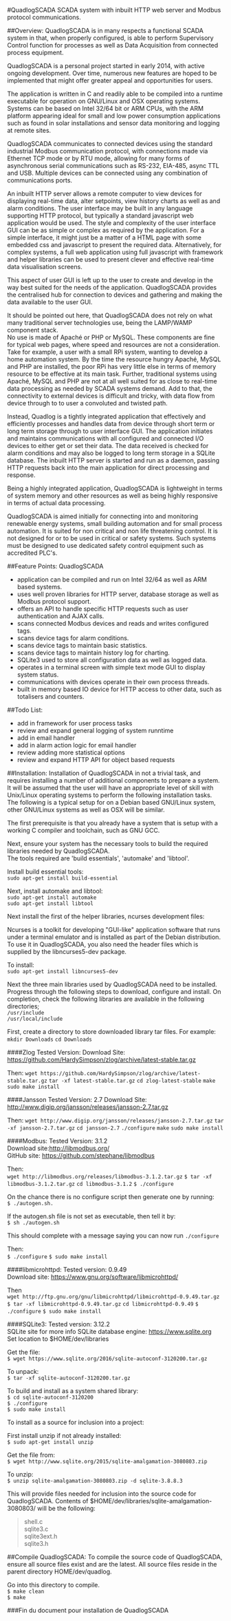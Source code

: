 #QuadlogSCADA
SCADA system with inbuilt HTTP web server and Modbus protocol communications.

##Overview:
QuadlogSCADA is in many respects a functional SCADA system in that, when properly configured, is able to perform Supervisory Control function for processes as well as Data Acquisition from connected process equipment.

QuadlogSCADA is a personal project started in early 2014, with active ongoing development.
Over time, numerous new features are hoped to be implemented that might offer greater appeal and opportunities for users.

The application is written in C and readily able to be compiled into a runtime executable for operation on GNU/Linux and OSX operating systems.
Systems can be based on Intel 32/64 bit or ARM CPUs, with the ARM platform appearing ideal for small and low power consumption applications such as found in solar installations and sensor data monitoring and logging at remote sites.

QuadlogSCADA communicates to connected devices using the standard industrial Modbus communication protocol, with connections made via Ethernet TCP mode or by RTU mode, allowing for many forms of asynchronous serial communications such as RS-232, EIA-485, async TTL and USB. Multiple devices can be connected using any combination of communications ports.

An inbuilt HTTP server allows a remote computer to view devices for displaying real-time data, alter setpoints, view history charts as well as and alarm conditions.
The user interface may be built in any language supporting HTTP protocol, but typically a standard javascript web application would be used.
The style and complexity of the user interface GUI can be as simple or complex as required by the application.
For a simple interface, it might just be a matter of a HTML page with some embedded css and javascript to present the required data.
Alternatively, for complex systems, a full web application using full javascript with framework and helper libraries can be used to present 
clever and effective real-time data visualisation screens.

This aspect of user GUI is left up to the user to create and develop in the way best suited for the needs of the application.
QuadlogSCADA provides the centralised hub for connection to devices and gathering and making the data available to the user GUI.

It should be pointed out here, that QuadlogSCADA does not rely on what many traditional server technologies use, being the LAMP/WAMP component stack.  
No use is made of Apaché or PHP or MySQL. These components are fine for typical web pages, where speed and resources are not a consideration.
Take for example, a user with a small RPi system, wanting to develop a home automation system. By the time the resource hungry Apaché, MySQL and PHP are installed, the poor RPi has very little else in terms of memory resource to be effective at its main task. Further, traditional systems using Apaché, MySQL and PHP are not at all well suited for as close to real-time data processing as needed by SCADA systems demand. Add to that, the connectivity to external devices is difficult and tricky, with data flow from device through to to user a convoluted and twisted path.

Instead, Quadlog is a tightly integrated application that effectively and efficiently processes and handles data from device through short term or long term storage through to user interface GUI. The application initiates and maintains communications with all configured and connected I/O devices to either get or set their data. The data received is checked for alarm conditions and may also be logged to long term storage in a SQLite database. The inbuilt HTTP server is started and run as a daemon, passing HTTP requests back into the main application for direct processing and response.

Being a highly integrated application, QuadlogSCADA is lightweight in terms of system memory and other resources as well as being highly responsive in terms of actual data processing.

QuadlogSCADA is aimed initially for connecting into and monitoring renewable energy systems, small building automation and for small process automation.
It is suited for non critical and non life threatening control. It is not designed for or to be used in critical or safety systems.
Such systems must be designed to use dedicated safety control equipment such as accredited PLC's.

##Feature Points:
QuadlogSCADA

* application can be compiled and run on Intel 32/64 as well as ARM based systems.
* uses well proven libraries for HTTP server, database storage as well as Modbus protocol support.
* offers an API to handle specific HTTP requests such as user authentication and AJAX calls.
* scans connected Modbus devices and reads and writes configured tags.
* scans device tags for alarm conditions.
* scans device tags to maintain basic statistics.
* scans device tags to maintain history log for charting.
* SQLite3 used to store all configuration data as well as logged data.
* operates in a terminal screen with simple text mode GUI to display system status.
* communications with devices operate in their own process threads.
* built in memory based IO device for HTTP access to other data, such as totalisers and counters.

##Todo List:
* add in framework for user process tasks
* review and expand general logging of system runntime
* add in email handler
* add in alarm action logic for email handler
* review adding more statistical options
* review and expand HTTP API for object based requests


##Installation:
Installation of QuadlogSCADA in not a trivial task, and requires installing a number of additional components to prepare a system.  
It will be assumed that the user will have an appropriate level of skill with Unix/Linux operating systems to perform the following installation tasks.  
The following is a typical setup for on a Debian based GNU/Linux system, other GNU/Linux systems as well as OSX will be similar.

The first prerequisite is that you already have a system that is setup with a working C compiler and toolchain, such as GNU GCC.

Next, ensure your system has the necessary tools to build the required libraries needed by QuadlogSCADA.  
The tools required are 'build essentials', 'automake' and 'libtool'.

Install build essential tools:  
`sudo apt-get install build-essential`  

Next, install automake and libtool:  
`sudo apt-get install automake`  
`sudo apt-get install libtool`

Next install the first of the helper libraries, ncurses development files:

Ncurses is a toolkit for developing "GUI-like" application software that runs under a terminal emulator and is installed as part of the Debian distribution.  
To use it in QuadlogSCADA, you also need the header files which is supplied by the libncurses5-dev package.

To install:  
`sudo apt-get install libncurses5-dev`

Next the three main libraries used by QuadlogSCADA need to be installed.  
Progress through the following steps to download, configure and install.
On completion, check the following libraries are available in the following directories;  
`/usr/include`  
`/usr/local/include`  

First, create a directory to store downloaded library tar files.
For example:
`mkdir Downloads`
`cd Downloads`

####Zlog
Tested Version:
Download Site: <https://github.com/HardySimpson/zlog/archive/latest-stable.tar.gz>

Then:
`wget https://github.com/HardySimpson/zlog/archive/latest-stable.tar.gz`
`tar -xf latest-stable.tar.gz`
`cd zlog-latest-stable`
`make`
`sudo make install`

####Jansson
Tested Version: 2.7
Download Site: <http://www.digip.org/jansson/releases/jansson-2.7.tar.gz>

Then:
`wget http://www.digip.org/jansson/releases/jansson-2.7.tar.gz`
`tar -xf jansson-2.7.tar.gz`
`cd jansson-2.7`
`./configure`
`make`
`sudo make install`


####Modbus:
Tested Version: 3.1.2  
Download site:<http://libmodbus.org/>  
GitHub site: <https://github.com/stephane/libmodbus>  

Then:  
`wget http://libmodbus.org/releases/libmodbus-3.1.2.tar.gz`
`$ tar -xf libmodbus-3.1.2.tar.gz`
`cd libmodbus-3.1.2`
`$ ./configure`

On the chance there is no configure script then generate one by running:  
`$ ./autogen.sh.`

If the autogen.sh file is not set as executable, then tell it by:  
`$ sh ./autogen.sh`

This should complete with a message saying you can now run `./configure`

Then:  
`$ ./configure`
`$ sudo make install`  

####libmicrohttpd:
Tested version: 0.9.49  
Download site: <https://www.gnu.org/software/libmicrohttpd/>  

Then  
`wget http://ftp.gnu.org/gnu/libmicrohttpd/libmicrohttpd-0.9.49.tar.gz`
`$ tar -xf libmicrohttpd-0.9.49.tar.gz`
`cd libmicrohttpd-0.9.49`
`$ ./configure`
`$ sudo make install`

####SQLite3:
Tested version: 3.12.2  
SQLite site for more info SQLite database engine: <https://www.sqlite.org>  
Set location to $HOME/dev/libraries

Get the file:  
`$ wget https://www.sqlite.org/2016/sqlite-autoconf-3120200.tar.gz`

To unpack:  
`$ tar -xf sqlite-autoconf-3120200.tar.gz`

To build and install as a system shared library:  
`$ cd sqlite-autoconf-3120200`  
`$ ./configure`  
`$ sudo make install`

To install as a source for inclusion into a project:

First install unzip if not already installed:  
`$ sudo apt-get install unzip`

Get the file from:  
`$ wget http://www.sqlite.org/2015/sqlite-amalgamation-3080803.zip`

To unzip:  
`$ unzip sqlite-amalgamation-3080803.zip -d sqlite-3.8.8.3`

This will provide files needed for inclusion into the source code for QuadlogSCADA.
Contents of $HOME/dev/libraries/sqlite-amalgamation-3080803/ will be the following:

>	shell.c  
>	sqlite3.c  
>	sqlite3ext.h  
>	sqlite3.h  


##Compile QuadlogSCADA:
To compile the source code of QuadlogSCADA, ensure all source files exist and are the latest.
All source files reside in the parent directory HOME/dev/quadlog.

Go into this directory to compile.  
`$ make clean`  
`$ make`  


###Fin du document pour installation de QuadlogSCADA
